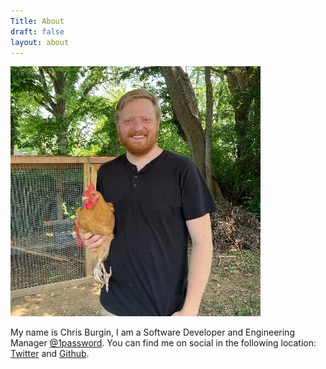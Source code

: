 ```yaml
---
Title: About
draft: false
layout: about
---
```


![Chris Burgin holding a buff orpington chicken](/images/profile.jpg)

My name is Chris Burgin, I am a Software Developer and Engineering Manager [@1password](https://1password.com/). You can find me on social in the following location: [Twitter](https://twitter.com/_chrisburgin) and [Github](https://github.com/chris-burgin).

